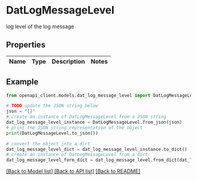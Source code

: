 # DatLogMessageLevel

log level of the log message

## Properties

Name | Type | Description | Notes
------------ | ------------- | ------------- | -------------

## Example

```python
from openapi_client.models.dat_log_message_level import DatLogMessageLevel

# TODO update the JSON string below
json = "{}"
# create an instance of DatLogMessageLevel from a JSON string
dat_log_message_level_instance = DatLogMessageLevel.from_json(json)
# print the JSON string representation of the object
print(DatLogMessageLevel.to_json())

# convert the object into a dict
dat_log_message_level_dict = dat_log_message_level_instance.to_dict()
# create an instance of DatLogMessageLevel from a dict
dat_log_message_level_form_dict = dat_log_message_level.from_dict(dat_log_message_level_dict)
```
[[Back to Model list]](../README.md#documentation-for-models) [[Back to API list]](../README.md#documentation-for-api-endpoints) [[Back to README]](../README.md)


